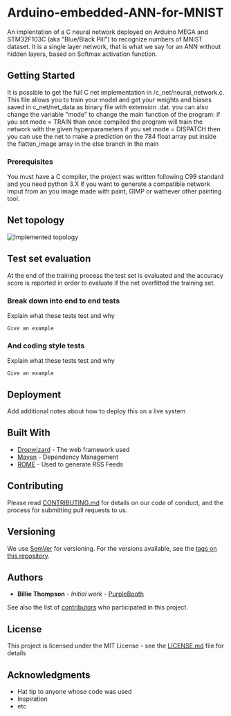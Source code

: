 # Arduino-embedded-ANN-for-MNIST
An implentation of a C neural network deployed on Arduino MEGA and STM32F103C (aka "Blue/Black Pill") to recognize numbers of MNIST dataset. It is a single layer network, that is what we say for an ANN without hidden layers, based on Softmax activation function.

## Getting Started

It is possible to get the full C net implementation in /c_net/neural_network.c. This file allows you to train your model and get your weights and biases saved in c_net/net_data as binary file with extension .dat. you can also change the variable "mode" to change the main function of the program:
  if you set mode = TRAIN than once compiled the program will train the network with the given hyperparameters
  if you set mode = DISPATCH then you can use the net to make a prediction on the 784 float array put inside the flatten_image array in the else branch in the main 

### Prerequisites

You must have a C compiler, the project was written following C99 standard and you need python 3.X if you want to generate a compatible network imput from an you image made with paint, GIMP or wathever other painting tool.

## Net topology 
![Implemented topology](https://www.filepicker.io/api/file/yqw897JzTdaXecwh7cj0?policy=eyJoYW5kbGUiOiJ5cXc4OTdKelRkYVhlY3doN2NqMCIsImV4cGlyeSI6MTU4OTI4MDU2OSwiY2FsbCI6WyJyZWFkIl19&signature=1c75e8bb8b2b92f80240ea692a5f7b5676f68033bc1dcb489b53b50a2545306c)


## Test set evaluation 

At the end of the training process the test set is evaluated and the accuracy score is reported in order to evaluate if the net overfitted the training set.

### Break down into end to end tests

Explain what these tests test and why

```
Give an example
```

### And coding style tests

Explain what these tests test and why

```
Give an example
```

## Deployment

Add additional notes about how to deploy this on a live system

## Built With

* [Dropwizard](http://www.dropwizard.io/1.0.2/docs/) - The web framework used
* [Maven](https://maven.apache.org/) - Dependency Management
* [ROME](https://rometools.github.io/rome/) - Used to generate RSS Feeds

## Contributing

Please read [CONTRIBUTING.md](https://gist.github.com/PurpleBooth/b24679402957c63ec426) for details on our code of conduct, and the process for submitting pull requests to us.

## Versioning

We use [SemVer](http://semver.org/) for versioning. For the versions available, see the [tags on this repository](https://github.com/your/project/tags). 

## Authors

* **Billie Thompson** - *Initial work* - [PurpleBooth](https://github.com/PurpleBooth)

See also the list of [contributors](https://github.com/your/project/contributors) who participated in this project.

## License

This project is licensed under the MIT License - see the [LICENSE.md](LICENSE.md) file for details

## Acknowledgments

* Hat tip to anyone whose code was used
* Inspiration
* etc
